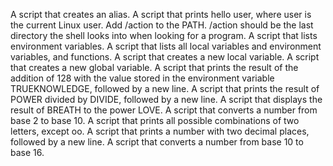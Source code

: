 A  script that creates an alias.
A script that prints hello user, where user is the current Linux user.
Add /action to the PATH. /action should be the last directory the shell looks into when looking for a program.
A script that lists environment variables.
A script that lists all local variables and environment variables, and functions.
A script that creates a new local variable.
A script that creates a new global variable.
A script that prints the result of the addition of 128 with the value stored in the environment variable TRUEKNOWLEDGE, followed by a new line.
A script that prints the result of POWER divided by DIVIDE, followed by a new line.
A script that displays the result of BREATH to the power LOVE.
A script that converts a number from base 2 to base 10.
A script that prints all possible combinations of two letters, except oo.
A script that prints a number with two decimal places, followed by a new line.
A script that converts a number from base 10 to base 16.
